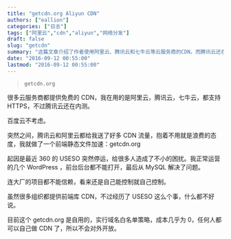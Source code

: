 ```yaml
---
title: "getcdn.org Aliyun CDN"
authors: ["eallion"]
categories: ["日志"]
tags: ["阿里云","cdn","aliyun","网络分发"]
draft: false
slug: "getcdn"
summary: "这篇文章介绍了作者使用阿里云、腾讯云和七牛云等云服务商的CDN，而腾讯云还在内测阶段。由于360的USESO停运，作者决定自己做一个前端静态文件加速的工具getcdn.org。作者表示虽然很多组织提供前端库CDN，但在遭遇USESO停运后，自己控制才是可靠的方法。目前getcdn.org只对自己使用，不对外开放。"
date: "2016-09-12 00:55:00"
lastmod: "2016-09-12 00:55:00"
---
```


> `getcdn.org`

很多云服务商都提供免费的 CDN，我在用的是阿里云，腾讯云，七牛云，都支持 HTTPS，不过腾讯云还在内测。

百度云不考虑。

突然之间，腾讯云和阿里云都给我送了好多 CDN 流量，抱着不用就是浪费的态度，我就做了一个前端静态文件加速：getcdn.org

起因是最近 360 的 USESO 突然停运，给很多人造成了不小的困扰。我正常运营的几个 WordPress ，前台后台都不能打开，最后从 MySQL 解决了问题。

连大厂的项目都不能信赖，看来还是自己能控制就自己控制。

虽然很多组织都提供前端库 CDN，不过经历了 USESO 这么个事，什么都不好说。

目前这个 getcdn.org 是自用的，实行域名白名单策略，成本几乎为 0，任何人都可以自己做 CDN 了，所以不会对外开放。
